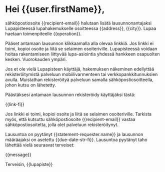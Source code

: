 # Hei {{user.firstName}},

s&auml;hk&ouml;postiosoite {{recipient-email}} halutaan lis&auml;t&auml; lausunnonantajaksi Lupapisteess&auml; lupahakemukselle osoitteessa {{address}}, {{city}}. Lupaa haetaan toimenpiteelle {{operation}}.

P&auml;&auml;set antamaan lausunnon klikkaamalla alla olevaa linkki&auml;. Jos linkki ei toimi, kopioi osoite ja liit&auml; se selaimen osoiteriville. Lupapisteess&auml; voidaan hoitaa rakentamiseen liittyv&auml;&auml; lupa-asiointia yhdess&auml; hankkeen osapuolten kesken. Vuorokauden ymp&auml;ri.

Jos et ole viel&auml; Lupapisteen k&auml;ytt&auml;j&auml;, hakemuksen n&auml;keminen edellytt&auml;&auml; rekister&ouml;itymist&auml; palveluun mobiilivarmenteen tai verkkopankkitunnuksien avulla. Muistathan rekister&ouml;ity&auml; palveluun samalla s&auml;hk&ouml;postiosoitteella, johon kutsu on l&auml;hetetty.

P&auml;&auml;st&auml;ksesi antamaan lausunnon rekister&ouml;idy k&auml;ytt&auml;j&auml;ksi t&auml;st&auml;:

{{link-fi}}

Jos linkki ei toimi, kopioi osoite ja liit&auml; se selaimen osoiteriville. Tarkista my&ouml;s, ett&auml; kutsuttu s&auml;hk&ouml;postiosoite {{recipient-email}} vastaa s&auml;hk&ouml;postiosoitetta, jolla olet palveluun rekister&ouml;itynyt.

Lausuntoa on pyytänyt {{statement-requester.name}} ja lausunnon m&auml;&auml;r&auml;ajaksi on asetettu {{due-date-str-fi}}. Lausuntoa pyyt&auml;nyt taho l&auml;hett&auml;&auml; viel&auml; seuraavat terveiset:

{{message}}

Terveisin,
{{lupapiste}}